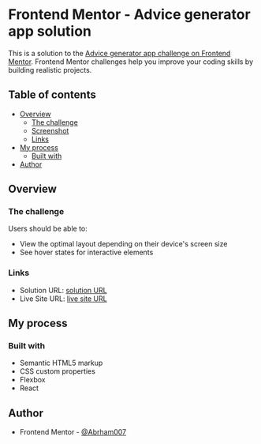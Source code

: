 # Frontend Mentor - Advice generator app solution

This is a solution to the [Advice generator app challenge on Frontend Mentor](https://www.frontendmentor.io/challenges/advice-generator-app-QdUG-13db). Frontend Mentor challenges help you improve your coding skills by building realistic projects.

## Table of contents

- [Overview](#overview)
  - [The challenge](#the-challenge)
  - [Screenshot](#screenshot)
  - [Links](#links)
- [My process](#my-process)
  - [Built with](#built-with)
- [Author](#author)

## Overview

### The challenge

Users should be able to:

- View the optimal layout depending on their device's screen size
- See hover states for interactive elements

### Links

- Solution URL: [solution URL](https://github.com/Abrham007/advice-generator-app.git)
- Live Site URL: [live site URL](https://abrham007.github.io/advice-generator-app/)

## My process

### Built with

- Semantic HTML5 markup
- CSS custom properties
- Flexbox
- React

## Author

- Frontend Mentor - [@Abrham007](https://www.frontendmentor.io/profile/Abrham007)
